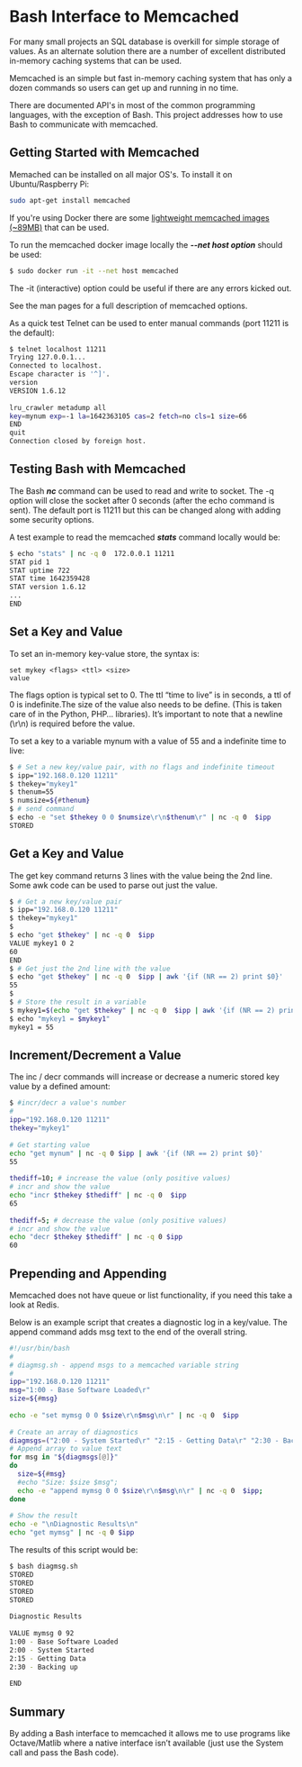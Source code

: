 # Bash Interface to Memcached

For many small projects an SQL database is overkill for simple storage of values. As an alternate solution there are a number of excellent distributed in-memory caching systems that can be used.

Memcached is an simple but fast in-memory caching system that has only a dozen commands so users can get up and running in no time.

There are documented API's in most of the common programming languages, with the exception of Bash. This project addresses how to use Bash to communicate with memcached.

## Getting Started with Memcached

Memached can be installed on all major OS's. To install it on Ubuntu/Raspberry Pi:
```bash
sudo apt-get install memcached
```
If you're using Docker there are some [lightweight memcached images (~89MB)](https://hub.docker.com/_/memcached) that can be used. 

To run the memcached docker image locally the **_--net host option_** should be used:
```bash
$ sudo docker run -it --net host memcached
```
The -it (interactive) option could be useful if there are any errors kicked out.

See the man pages for a full description of memcached options.

As a quick test Telnet can be used to enter manual commands (port 11211 is the default):
```bash
$ telnet localhost 11211
Trying 127.0.0.1...
Connected to localhost.
Escape character is '^]'.
version
VERSION 1.6.12
 
lru_crawler metadump all
key=mynum exp=-1 la=1642363105 cas=2 fetch=no cls=1 size=66
END
quit
Connection closed by foreign host.
```

## Testing Bash with Memcached

The Bash **_nc_** command can be used to read and write to socket. The -q option will close the socket after 0 seconds (after the echo command is sent). The default port is 11211 but this can be changed along with adding some security options. 

A test example to read the memcached **_stats_** command locally would be:

```bash
$ echo "stats" | nc -q 0  172.0.0.1 11211 
STAT pid 1
STAT uptime 722
STAT time 1642359428
STAT version 1.6.12
...
END
```
## Set a Key and Value

To set an in-memory key-value store, the syntax is:
```
set mykey <flags> <ttl> <size>
value
```
The flags option is typical set to 0. The ttl “time to live” is in seconds, a ttl of 0 is indefinite.The size of the value also needs to be define. (This is taken care of in the Python, PHP… libraries). It’s important to note that a newline (\r\n) is required before the value.

To set a key to a variable mynum with a value of 55 and a indefinite time to live:
```bash
$ # Set a new key/value pair, with no flags and indefinite timeout
$ ipp="192.168.0.120 11211"
$ thekey="mykey1"
$ thenum=55
$ numsize=${#thenum}
$ # send command 
$ echo -e "set $thekey 0 0 $numsize\r\n$thenum\r" | nc -q 0  $ipp
STORED
```
## Get a Key and Value

The get key command returns 3 lines with the value being the 2nd line. Some awk code can be used to parse out just the value.
```bash
$ # Get a new key/value pair
$ ipp="192.168.0.120 11211"
$ thekey="mykey1"
$ 
$ echo "get $thekey" | nc -q 0  $ipp
VALUE mykey1 0 2
60
END
$ # Get just the 2nd line with the value
$ echo "get $thekey" | nc -q 0  $ipp | awk '{if (NR == 2) print $0}'
55
$ 
$ # Store the result in a variable
$ mykey1=$(echo "get $thekey" | nc -q 0  $ipp | awk '{if (NR == 2) print $0}')
$ echo "mykey1 = $mykey1"
mykey1 = 55
```
## Increment/Decrement a Value

The inc / decr commands will increase or decrease a numeric stored key value by a defined amount:
```bash
$ #incr/decr a value's number
#
ipp="192.168.0.120 11211"
thekey="mykey1"
 
# Get starting value
echo "get mynum" | nc -q 0 $ipp | awk '{if (NR == 2) print $0}'
55
 
thediff=10; # increase the value (only positive values)
# incr and show the value
echo "incr $thekey $thediff" | nc -q 0  $ipp
65
 
thediff=5; # decrease the value (only positive values)
# incr and show the value
echo "decr $thekey $thediff" | nc -q 0 $ipp
60
```

## Prepending and Appending

Memcached does not have queue or list functionality, if you need this take a look at Redis.

Below is an example script that creates a diagnostic log in a key/value. The append command adds msg text to the end of the overall string.
```bash
#!/usr/bin/bash
#
# diagmsg.sh - append msgs to a memcached variable string
#
ipp="192.168.0.120 11211"
msg="1:00 - Base Software Loaded\r"
size=${#msg}
 
echo -e "set mymsg 0 0 $size\r\n$msg\n\r" | nc -q 0  $ipp
 
# Create an array of diagnostics
diagmsgs=("2:00 - System Started\r" "2:15 - Getting Data\r" "2:30 - Backing up\r") 
# Append array to value text
for msg in "${diagmsgs[@]}"
do
  size=${#msg}
  #echo "Size: $size $msg";
  echo -e "append mymsg 0 0 $size\r\n$msg\n\r" | nc -q 0  $ipp;
done
 
# Show the result
echo -e "\nDiagnostic Results\n"
echo "get mymsg" | nc -q 0 $ipp 
```
The results of this script would be:
```bash
$ bash diagmsg.sh
STORED
STORED
STORED
STORED
 
Diagnostic Results
 
VALUE mymsg 0 92
1:00 - Base Software Loaded
2:00 - System Started
2:15 - Getting Data
2:30 - Backing up
 
END
```

## Summary

By adding a Bash interface to memcached it allows me to use programs like Octave/Matlib where a native interface isn’t available (just use the System call and pass the Bash code).


